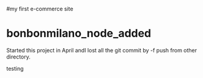 #my first e-commerce site
# bonbonmilano_node_added
Started this project in April
andI lost all the git commit by -f push from other directory.

testing
